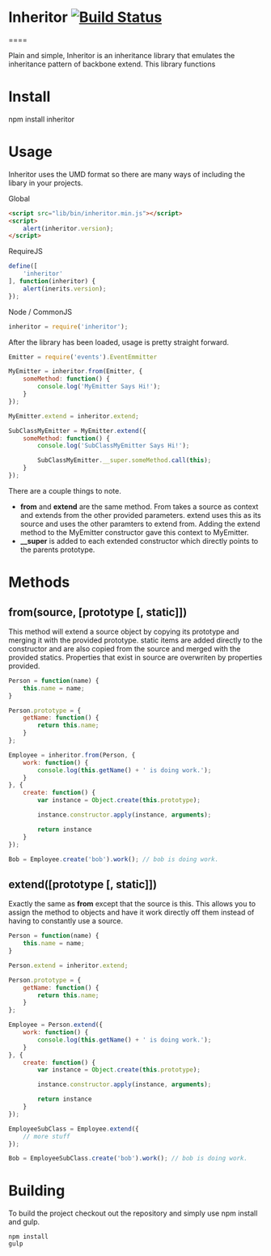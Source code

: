 # Inheritor [![Build Status](https://travis-ci.org/rstone770/inheritor.svg?branch=master)](https://travis-ci.org/rstone770/inheritor)
====

Plain and simple, Inheritor is an inheritance library that emulates the inheritance pattern of backbone extend. This library functions 

# Install
npm install inheritor

# Usage
Inheritor uses the UMD format so there are many ways of including the libary in your projects.

Global
```html
<script src="lib/bin/inheritor.min.js"></script>
<script>
	alert(inheritor.version);
</script>
```

RequireJS
```javascript
define([
	'inheritor'
], function(inheritor) {
	alert(inerits.version);
});

```

Node / CommonJS
```javascript
inheritor = require('inheritor');
```

After the library has been loaded, usage is pretty straight forward.

```javascript
Emitter = require('events').EventEmmitter

MyEmitter = inheritor.from(Emitter, {
	someMethod: function() {
		console.log('MyEmitter Says Hi!');
	}	
});

MyEmitter.extend = inheritor.extend;

SubClassMyEmitter = MyEmitter.extend({
	someMethod: function() {
		console.log('SubClassMyEmitter Says Hi!');

		SubClassMyEmitter.__super.someMethod.call(this);
	}
});

```
There are a couple things to note. 
- **from** and **extend** are the same method. From takes a source as context and extends from the other provided parameters. extend uses this as its source and uses the other paramters to extend from. Adding the extend method to the MyEmitter constructor gave this context to MyEmitter.
- **__super** is added to each extended constructor which directly points to the parents prototype.

# Methods
## from(source, [prototype [, static]])
This method will extend a source object by copying its prototype and merging it with the provided prototype. static items are added directly to the constructor and are also copied from the source and merged with the provided statics. Properties that exist in source are overwriten by properties provided.

```javascript
Person = function(name) {
	this.name = name;
}

Person.prototype = {
	getName: function() {
		return this.name; 
	}
};

Employee = inheritor.from(Person, {
	work: function() {
		console.log(this.getName() + ' is doing work.');
	}
}, {
	create: function() {
		var instance = Object.create(this.prototype);

		instance.constructor.apply(instance, arguments);

		return instance
	}
});

Bob = Employee.create('bob').work(); // bob is doing work.
```

## extend([prototype [, static]])
Exactly the same as **from** except that the source is this. This allows you to assign the method to objects and have it work directly off them instead of having to constantly use a source.

```javascript
Person = function(name) {
	this.name = name;
}

Person.extend = inheritor.extend;

Person.prototype = {
	getName: function() {
		return this.name; 
	}
};

Employee = Person.extend({
	work: function() {
		console.log(this.getName() + ' is doing work.');
	}
}, {
	create: function() {
		var instance = Object.create(this.prototype);

		instance.constructor.apply(instance, arguments);

		return instance
	}
});

EmployeeSubClass = Employee.extend({
	// more stuff
});

Bob = EmployeeSubClass.create('bob').work(); // bob is doing work.
```

# Building
To build the project checkout out the repository and simply use npm install and gulp.
```
npm install
gulp
```